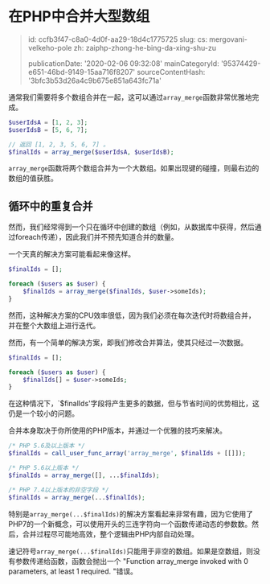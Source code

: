在PHP中合并大型数组
===========

> id: ccfb3f47-c8a0-4d0f-aa29-18d4c1775725
> slug:
> 	cs: mergovani-velkeho-pole
> 	zh: zaiphp-zhong-he-bing-da-xing-shu-zu
> 
> publicationDate: '2020-02-06 09:32:08'
> mainCategoryId: '95374429-e651-46bd-9149-15aa716f8207'
> sourceContentHash: '3bfc3b53d26a4c9b675e851a643fc71a'

通常我们需要将多个数组合并在一起，这可以通过`array_merge`函数非常优雅地完成。

```php
$userIdsA = [1, 2, 3];
$userIdsB = [5, 6, 7];

// 返回 [1, 2, 3, 5, 6, 7] 。
$finalIds = array_merge($userIdsA, $userIdsB);
```

`array_merge`函数将两个数组合并为一个大数组。如果出现键的碰撞，则最右边的数组的值获胜。

循环中的重复合并
---------------------------

然而，我们经常得到一个只在循环中创建的数组（例如，从数据库中获得，然后通过foreach传递），因此我们并不预先知道合并的数量。

一个天真的解决方案可能看起来像这样。

```php
$finalIds = [];

foreach ($users as $user) {
    $finalIds = array_merge($finalIds, $user->someIds);
}
```

然而，这种解决方案的CPU效率很低，因为我们必须在每次迭代时将数组合并，并在整个大数组上进行迭代。

然而，有一个简单的解决方案，即我们修改合并算法，使其只经过一次数据。

```php
$finalIds = [];

foreach ($users as $user) {
    $finalIds[] = $user->someIds;
}
```

在这种情况下，`$finalIds'字段将产生更多的数据，但与节省时间的优势相比，这仍是一个较小的问题。

合并本身取决于你所使用的PHP版本，并通过一个优雅的技巧来解决。

```php
/* PHP 5.6及以上版本 */
$finalIds = call_user_func_array('array_merge', $finalIds + [[]]);

/* PHP 5.6以上版本 */
$finalIds = array_merge([], ...$finalIds);

/* PHP 7.4以上版本的非空字段 */
$finalIds = array_merge(...$finalIds);
```

特别是`array_merge(...$finalIds)`的解决方案看起来非常有趣，因为它使用了PHP7的一个新概念，可以使用开头的三连字符向一个函数传递动态的参数数。然后，合并过程尽可能地高效，整个逻辑由PHP内部自动处理。

速记符号`array_merge(...$finalIds)`只能用于非空的数组。如果是空数组，则没有参数传递给函数，函数会抛出一个 "Function array_merge invoked with 0 parameters, at least 1 required. "错误。
